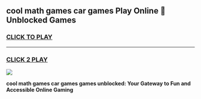 
## cool math games car games Play Online 👋 Unblocked Games
<h3>
<a href="https://news.freeplayer.one?title=cool_math_games_car_games&ref=17CMG">CLICK TO PLAY</a></h3>
<hr>

<h3>
<a href="https://news.freeplayer.one?title=cool_math_games_car_games&ref=17CMG">CLICK 2 PLAY</a>
  
</h3>

<a href="https://news.freeplayer.one?title=cool_math_games_car_games&ref=17CMG/"><img src="https://clearcache.store/games.png"></a>


**cool math games car games games unblocked: Your Gateway to Fun and Accessible Online Gaming**

